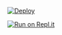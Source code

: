 
  
[![Deploy](https://www.herokucdn.com/deploy/button.svg)](https://heroku.com/deploy?template=https://github.com/lkruwan/Julie-Mwol) 
  
[![Run on Repl.it](https://repl.it/badge/github/quiec/whatsAlfa)](https://replit.com/@Farhandqz/JulieMwol)
  
